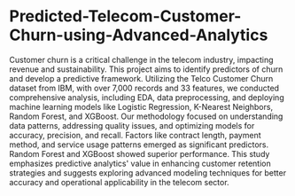 # Predicted-Telecom-Customer-Churn-using-Advanced-Analytics

Customer churn is a critical challenge in the telecom industry, impacting revenue and
sustainability. This project aims to identify predictors of churn and develop a predictive
framework. Utilizing the Telco Customer Churn dataset from IBM, with over 7,000 records and
33 features, we conducted comprehensive analysis, including EDA, data preprocessing, and
deploying machine learning models like Logistic Regression, K-Nearest Neighbors, Random
Forest, and XGBoost. Our methodology focused on understanding data patterns, addressing
quality issues, and optimizing models for accuracy, precision, and recall. Factors like contract
length, payment method, and service usage patterns emerged as significant predictors. Random
Forest and XGBoost showed superior performance. This study emphasizes predictive analytics'
value in enhancing customer retention strategies and suggests exploring advanced modeling
techniques for better accuracy and operational applicability in the telecom sector.
